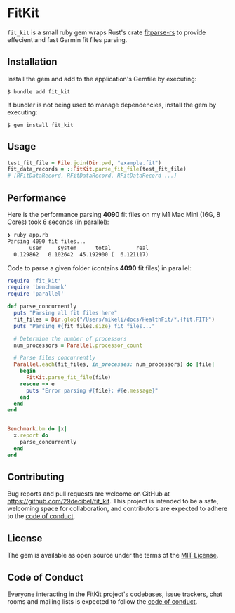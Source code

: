 # FitKit

`fit_kit` is a small ruby gem wraps Rust's crate [fitparse-rs](https://github.com/stadelmanma/fitparse-rs) to provide effecient and fast Garmin fit files parsing.

## Installation

Install the gem and add to the application's Gemfile by executing:

    $ bundle add fit_kit

If bundler is not being used to manage dependencies, install the gem by executing:

    $ gem install fit_kit

## Usage

```ruby
test_fit_file = File.join(Dir.pwd, "example.fit")
fit_data_records = ::FitKit.parse_fit_file(test_fit_file)
# [RFitDataRecord, RFitDataRecord, RFitDataRecord ...]
```

## Performance
Here is the performance parsing __4090__ fit files on my M1 Mac Mini (16G, 8 Cores) took 6 seconds (in parallel):

```txt
❯ ruby app.rb
Parsing 4090 fit files...
       user     system      total        real
  0.129862   0.102642  45.192900 (  6.121117)
```

Code to parse a given folder (contains __4090__ fit files) in parallel:

```ruby
require 'fit_kit'
require 'benchmark'
require 'parallel'

def parse_concurrently
  puts "Parsing all fit files here"
  fit_files = Dir.glob("/Users/mikeli/docs/HealthFit/*.{fit,FIT}")
  puts "Parsing #{fit_files.size} fit files..."

  # Determine the number of processors
  num_processors = Parallel.processor_count

  # Parse files concurrently
  Parallel.each(fit_files, in_processes: num_processors) do |file|
    begin
      FitKit.parse_fit_file(file)
    rescue => e
      puts "Error parsing #{file}: #{e.message}"
    end
  end
end


Benchmark.bm do |x|
  x.report do
    parse_concurrently
  end
end

```

## Contributing

Bug reports and pull requests are welcome on GitHub at https://github.com/29decibel/fit_kit. This project is intended to be a safe, welcoming space for collaboration, and contributors are expected to adhere to the [code of conduct](https://github.com/29decibel/fit_kit/blob/main/CODE_OF_CONDUCT.md).

## License

The gem is available as open source under the terms of the [MIT License](https://opensource.org/licenses/MIT).

## Code of Conduct

Everyone interacting in the FitKit project's codebases, issue trackers, chat rooms and mailing lists is expected to follow the [code of conduct](https://github.com/29decibel/fit_kit/blob/main/CODE_OF_CONDUCT.md).
